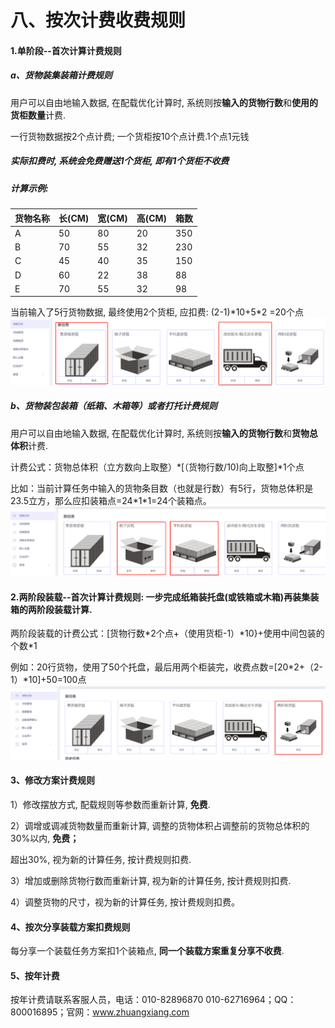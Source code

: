 # 八、按次计费收费规则

#### 1.单阶段--首次计算计费规则

##### **a、货物装集装箱计费规则**

用户可以自由地输入数据, 在配载优化计算时, 系统则按**输入的货物行数**和**使用的货柜数量**计费.

一行货物数据按2个点计费; 一个货柜按10个点计费.1个点1元钱

##### 实际扣费时, 系统会**免费**赠送1个货柜, **即有1个货柜不收费**

##### 计算示例:

| 货物名称 | 长\(CM\) | 宽\(CM\) | 高\(CM\) | 箱数 |
| :--- | :--- | :--- | :--- | :--- |
| A | 50 | 80 | 20 | 350 |
| B | 70 | 55 | 32 | 230 |
| C | 45 | 40 | 35 | 150 |
| D | 60 | 22 | 38 | 88 |
| E | 70 | 55 | 32 | 98 |

当前输入了5行货物数据, 最终使用2个货柜, 应扣费: \(2-1\)\*10+5\*2 =20个点![](/assets/微信截图_20200318094703.png)

##### b、货物装包装箱（纸箱、木箱等）或者打托计费规则

用户可以自由地输入数据, 在配载优化计算时, 系统则按**输入的货物行数**和**货物总体积**计费.

计费公式：货物总体积（立方数向上取整）\*\[（货物行数/10\)向上取整\]\*1个点

比如：当前计算任务中输入的货物条目数（也就是行数）有5行，货物总体积是23.5立方，那么应扣装箱点=24\*1\*1=24个装箱点。![](/assets/微信截图_20200318094730.png)

#### 2.两阶段装载--首次计算计费规则: 一步完成纸箱装托盘\(或铁箱或木箱\)再装集装箱的两阶段装载计算.

两阶段装载的计费公式：\[货物行数\*2个点+（使用货柜-1）\*10}+使用中间包装的个数\*1

例如：20行货物，使用了50个托盘，最后用两个柜装完，收费点数=\[20\*2+（2-1）\*10\]+50=100点![](/assets/微信截图_20200318094742.png)

#### 3、修改方案计费规则

1）修改摆放方式, 配载规则等参数而重新计算, **免费**.

2）调增或调减货物数量而重新计算, 调整的货物体积占调整前的货物总体积的30%以内, **免费；**

超出30%, 视为新的计算任务, 按计费规则扣费.

3）增加或删除货物行数而重新计算, 视为新的计算任务, 按计费规则扣费.

4）调整货物的尺寸，视为新的计算任务, 按计费规则扣费。

#### 4、**按次分享装载方案扣费规则**

每分享一个装载任务方案扣1个装箱点, **同一个装载方案重复分享不收费**.

#### 5、按年计费

按年计费请联系客服人员，电话：010-82896870   010-62716964；QQ：800016895；官网：www.zhuangxiang.com

